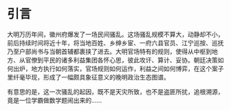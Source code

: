   

# 引言

大明万历年间，徽州府爆发了一场民间骚乱。这场骚乱规模不算大，动静却不小，前后持续时间将近十年，将当地百姓、乡绅乡宦、一府六县官员、江宁巡按、巡抚乃至户部尚书与当朝首辅都裹挟了进去。大明官场特有的规则，使得从中枢到地方、从官僚到平民的诸多利益集团各怀心思，彼此攻讦、算计、妥协。朝廷决策如何出炉，地方执行如何落实，官场规则如何运作，利益之间如何博弈，在这个案子里纤毫毕现，形成了一幅颇具象征意义的晚明政治生态图谱。

有意思的是，这一次骚乱的起因，既不是天灾所致，也不是盗匪所扰，追根溯源，竟是一位学霸做数学题闹出来的……